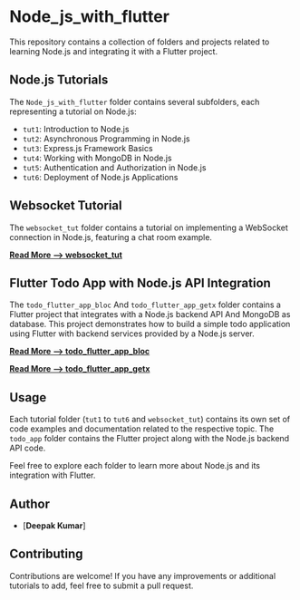 # Node_js_with_flutter

This repository contains a collection of folders and projects related to learning Node.js and integrating it with a Flutter project.

## Node.js Tutorials

The `Node_js_with_flutter` folder contains several subfolders, each representing a tutorial on Node.js:

- `tut1`: Introduction to Node.js
- `tut2`: Asynchronous Programming in Node.js
- `tut3`: Express.js Framework Basics
- `tut4`: Working with MongoDB in Node.js
- `tut5`: Authentication and Authorization in Node.js
- `tut6`: Deployment of Node.js Applications

## Websocket Tutorial

The `websocket_tut` folder contains a tutorial on implementing a WebSocket connection in Node.js, featuring a chat room example.

[**Read More --> websocket_tut**](./websocket_tut/CHAT_APP_README.md)

## Flutter Todo App with Node.js API Integration

The `todo_flutter_app_bloc` And `todo_flutter_app_getx` folder contains a Flutter project that integrates with a Node.js backend API And MongoDB as database. This project demonstrates how to build a simple todo application using Flutter with backend services provided by a Node.js server.

[**Read More --> todo_flutter_app_bloc**](./todo_flutter_app_bloc/README.md)

[**Read More --> todo_flutter_app_getx**](./todo_flutter_app_getx/README.md)


## Usage

Each tutorial folder (`tut1` to `tut6` and `websocket_tut`) contains its own set of code examples and documentation related to the respective topic. The `todo_app` folder contains the Flutter project along with the Node.js backend API code.

Feel free to explore each folder to learn more about Node.js and its integration with Flutter.

## Author

- [**Deepak Kumar**]

## Contributing

Contributions are welcome! If you have any improvements or additional tutorials to add, feel free to submit a pull request.
